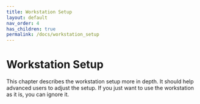 ```yaml
---
title: Workstation Setup
layout: default
nav_order: 4
has_children: true
permalink: /docs/workstation_setup
---
```


# Workstation Setup

This chapter describes the workstation setup more in depth. It should help advanced users to adjust the setup.
If you just want to use the workstation as it is, you can ignore it.
